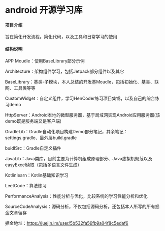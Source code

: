 # android 开源学习库

#### 项目介绍
旨在简化开发流程，简化代码，以及工具和日常学习的使用

#### 结构说明
APP Moudle：使用BaseLibrary部分示例

Architecture：架构组件学习，包括Jetpack部分组件以及其它

BaseLibrary：基类-子模块，本人总结的开发基Moudle，包括初始化、基类、联网、工具类等等

CustomWidget：自定义组件，学习HenCoder练习项目集锦，以及自己的综合练习demo

HttpServer：Android本地的微型服务器，基于局域网实现Android应用服务器(该demo既是服务端又是客户端)

GradleLib：Gradle自动化项目构建Demo部分笔记，其余笔记：settings.gradle、最外层build.gradle

buidlSrc：Gradle自定义插件

JavaLib：Java类库，目前主要为计算机组成原理部分、Java虚拟机规范以及easyExcel读取（包括多语言文件生成）

Kotlinlearn：Kotlin基础知识学习

LeetCode：算法练习

PerformanceAnalysis：性能分析与优化，比较系统的学习性能分析和优化

SourceCodeAnalysis：源码分析，不仅包括源码分析，还包括本人所写的所有掘金文章留存

掘金地址：https://juejin.im/user/5b532fa56fb9a04f8c5edaf6
